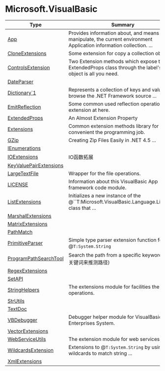﻿
# Microsoft.VisualBasic

|Type|Summary|
|----|-------|
|<a href="#" onClick="load('/docs/Microsoft.VisualBasic/App.md')">App</a>|Provides information about, and means to manipulate, the current environment Application information collection. ...|
|<a href="#" onClick="load('/docs/Microsoft.VisualBasic/CloneExtensions.md')">CloneExtensions</a>|Some extension for copy a collection object.|
|<a href="#" onClick="load('/docs/Microsoft.VisualBasic/ControlsExtension.md')">ControlsExtension</a>|Two Extension methods which expose the ExtendedProps class through the label's Tag object is all you need.|
|<a href="#" onClick="load('/docs/Microsoft.VisualBasic/DateParser.md')">DateParser</a>||
|<a href="#" onClick="load('/docs/Microsoft.VisualBasic/Dictionary`1.md')">Dictionary`1</a>|Represents a collection of keys and values.To browse the .NET Framework source ...|
|<a href="#" onClick="load('/docs/Microsoft.VisualBasic/EmitReflection.md')">EmitReflection</a>|Some common used reflection operation extension at here.|
|<a href="#" onClick="load('/docs/Microsoft.VisualBasic/ExtendedProps.md')">ExtendedProps</a>|An Almost Extension Property|
|<a href="#" onClick="load('/docs/Microsoft.VisualBasic/Extensions.md')">Extensions</a>|Common extension methods library for convenient the programming job.|
|<a href="#" onClick="load('/docs/Microsoft.VisualBasic/GZip.md')">GZip</a>|Creating Zip Files Easily in .NET 4.5 ...|
|<a href="#" onClick="load('/docs/Microsoft.VisualBasic/IEnumerations.md')">IEnumerations</a>||
|<a href="#" onClick="load('/docs/Microsoft.VisualBasic/IOExtensions.md')">IOExtensions</a>|IO函数拓展|
|<a href="#" onClick="load('/docs/Microsoft.VisualBasic/KeyValuePairExtensions.md')">KeyValuePairExtensions</a>||
|<a href="#" onClick="load('/docs/Microsoft.VisualBasic/LargeTextFile.md')">LargeTextFile</a>|Wrapper for the file operations.|
|<a href="#" onClick="load('/docs/Microsoft.VisualBasic/LICENSE.md')">LICENSE</a>|Information about this VisualBasic App framework code module.|
|<a href="#" onClick="load('/docs/Microsoft.VisualBasic/ListExtensions.md')">ListExtensions</a>|Initializes a new instance of the @``T:Microsoft.VisualBasic.Language.List`1```1 class that ...|
|<a href="#" onClick="load('/docs/Microsoft.VisualBasic/MarshalExtensions.md')">MarshalExtensions</a>||
|<a href="#" onClick="load('/docs/Microsoft.VisualBasic/MatrixExtensions.md')">MatrixExtensions</a>||
|<a href="#" onClick="load('/docs/Microsoft.VisualBasic/PathMatch.md')">PathMatch</a>||
|<a href="#" onClick="load('/docs/Microsoft.VisualBasic/PrimitiveParser.md')">PrimitiveParser</a>|Simple type parser extension function for @``T:System.String``|
|<a href="#" onClick="load('/docs/Microsoft.VisualBasic/ProgramPathSearchTool.md')">ProgramPathSearchTool</a>|Search the path from a specific keyword.(通过关键词来推测路径)|
|<a href="#" onClick="load('/docs/Microsoft.VisualBasic/RegexExtensions.md')">RegexExtensions</a>||
|<a href="#" onClick="load('/docs/Microsoft.VisualBasic/SetAPI.md')">SetAPI</a>||
|<a href="#" onClick="load('/docs/Microsoft.VisualBasic/StringHelpers.md')">StringHelpers</a>|The extensions module for facilities the string operations.|
|<a href="#" onClick="load('/docs/Microsoft.VisualBasic/StrUtils.md')">StrUtils</a>||
|<a href="#" onClick="load('/docs/Microsoft.VisualBasic/TextDoc.md')">TextDoc</a>||
|<a href="#" onClick="load('/docs/Microsoft.VisualBasic/VBDebugger.md')">VBDebugger</a>|Debugger helper module for VisualBasic Enterprises System.|
|<a href="#" onClick="load('/docs/Microsoft.VisualBasic/VectorExtensions.md')">VectorExtensions</a>||
|<a href="#" onClick="load('/docs/Microsoft.VisualBasic/WebServiceUtils.md')">WebServiceUtils</a>|The extension module for web services works.|
|<a href="#" onClick="load('/docs/Microsoft.VisualBasic/WildcardsExtension.md')">WildcardsExtension</a>|Extensions to @``T:System.String`` by using wildcards to match string ...|
|<a href="#" onClick="load('/docs/Microsoft.VisualBasic/XmlExtensions.md')">XmlExtensions</a>||

